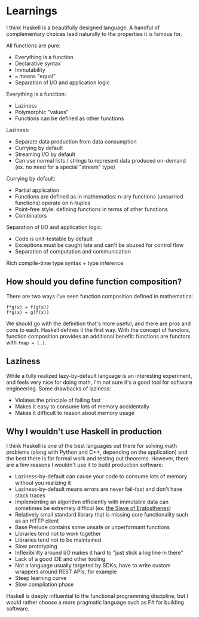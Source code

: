 # Learnings

I think Haskell is a beautifully designed language.
A handful of complementary choices lead naturally to the properties it is famous for.

All functions are pure:
- Everything is a function
- Declarative syntax
- Immutability
- `=` means "equal"
- Separation of I/O and application logic

Everything is a function:
- Laziness
- Polymorphic "values"
- Functions can be defined as other functions

Laziness:
- Separate data production from data consumption
- Currying by default
- Streaming I/O by default
- Can use normal lists / strings to represent data produced on-demand (ex. no need for a special "stream" type)

Currying by default:
- Partial application
- Functions are defined as in mathematics: n-ary functions (uncurried functions) operate on n-tuples
- Point-free style: defining functions in terms of other functions
- Combinators

Separation of I/O and application logic:
- Code is unit-testable by default
- Exceptions must be caught late and can't be abused for control flow
- Separation of computation and communication

Rich compile-time type syntax + type inference

## How should you define function composition?

There are two ways I've seen function composition defined in mathematics:

```
f*g(x) = f(g(x))
f*g(x) = g(f(x))
```

We should go with the definition that's more useful, and there are pros and cons to each.
Haskell defines it the first way.
With the concept of functors, function composition provides an additional benefit: functions are functors with `fmap = (.)`.

## Laziness

While a fully realized lazy-by-default language is an interesting experiment, and feels very nice for doing math, I'm not sure it's a good tool for software engineering.
Some drawbacks of laziness:
- Violates the principle of failing fast
- Makes it easy to consume lots of memory accidentally
- Makes it difficult to reason about memory usage

## Why I wouldn't use Haskell in production

I think Haskell is one of the best languages out there for solving math problems (along with Python and C++, depending on the application) and the best there is for formal work and testing out theorems.
However, there are a few reasons I wouldn't use it to build production software:

- Laziness-by-default can cause your code to consume lots of memory without you realizing it
- Laziness-by-default means errors are never fail-fast and don't have stack traces
- Implementing an algorithm efficiently with immutable data can sometimes be extremely difficul (ex. [the Sieve of Eratosthenes](https://www.cs.hmc.edu/~oneill/papers/Sieve-JFP.pdf))
- Relatively small standard library that is missing core functionality such as an HTTP client
- Base Prelude contains some unsafe or unperformant functions
- Libraries tend not to work together
- Libraries tend not to be maintained
- Slow prototyping
- Inflexibililty around I/O makes it hard to "just stick a log line in there"
- Lack of a good IDE and other tooling
- Not a language usually targeted by SDKs, have to write custom wrappers around REST APIs, for example
- Steep learning curve
- Slow compilation phase

Haskell is deeply influential to the functional programming discipline, but I would rather choose a more pragmatic language such as F# for building software.
